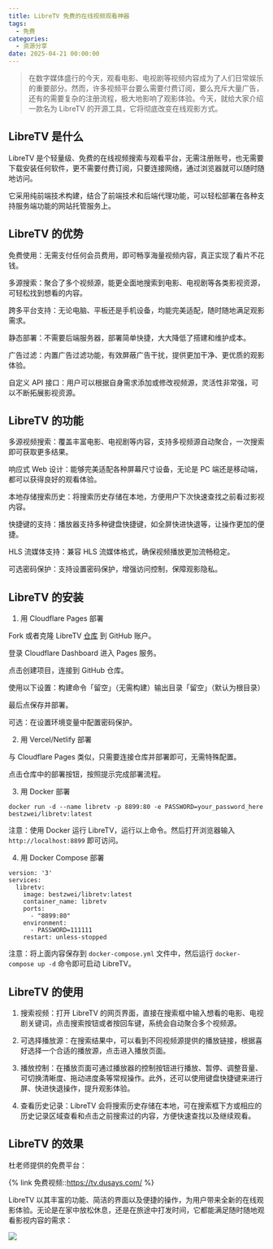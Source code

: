 ```yaml
---
title: LibreTV 免费的在线视频观看神器
tags:
  - 免费
categories:
  - 资源分享
date: 2025-04-21 00:00:00
---
```


> 在数字媒体盛行的今天，观看电影、电视剧等视频内容成为了人们日常娱乐的重要部分。然而，许多视频平台要么需要付费订阅，要么充斥大量广告，还有的需要复杂的注册流程，极大地影响了观影体验。今天，就给大家介绍一款名为 LibreTV 的开源工具，它将彻底改变在线观影方式。

<!-- more -->

## LibreTV 是什么

LibreTV 是个轻量级、免费的在线视频搜索与观看平台，无需注册账号，也无需要下载安装任何软件，更不需要付费订阅，只要连接网络，通过浏览器就可以随时随地访问。

它采用纯前端技术构建，结合了前端技术和后端代理功能，可以轻松部署在各种支持服务端功能的网站托管服务上。

## LibreTV 的优势

免费使用：无需支付任何会员费用，即可畅享海量视频内容，真正实现了看片不花钱。

多源搜索：聚合了多个视频源，能更全面地搜索到电影、电视剧等各类影视资源，可轻松找到想看的内容。

跨多平台支持：无论电脑、平板还是手机设备，均能完美适配，随时随地满足观影需求。

静态部署：不需要后端服务器，部署简单快捷，大大降低了搭建和维护成本。

广告过滤：内置广告过滤功能，有效屏蔽广告干扰，提供更加干净、更优质的观影体验。

自定义 API 接口：用户可以根据自身需求添加或修改视频源，灵活性非常强，可以不断拓展影视资源。

## LibreTV 的功能

多源视频搜索：覆盖丰富电影、电视剧等内容，支持多视频源自动聚合，一次搜索即可获取更多结果。

响应式 Web 设计：能够完美适配各种屏幕尺寸设备，无论是 PC 端还是移动端，都可以获得良好的观看体验。

本地存储搜索历史：将搜索历史存储在本地，方便用户下次快速查找之前看过影视内容。

快捷键的支持：播放器支持多种键盘快捷键，如全屏快进快退等，让操作更加的便捷。

HLS 流媒体支持：兼容 HLS 流媒体格式，确保视频播放更加流畅稳定。

可选密码保护：支持设置密码保护，增强访问控制，保障观影隐私。

## LibreTV 的安装

1. 用 Cloudflare Pages 部署

Fork 或者克隆 LibreTV [仓库](https://github.com/LibreSpark/LibreTV) 到 GitHub 账户。

登录 Cloudflare Dashboard 进入 Pages 服务。

点击创建项目，连接到 GitHub 仓库。

使用以下设置：构建命令「留空」（无需构建）输出目录「留空」（默认为根目录）

最后点保存并部署。

可选：在设置环境变量中配置密码保护。

2. 用 Vercel/Netlify 部署

与 Cloudflare Pages 类似，只需要连接仓库并部署即可，无需特殊配置。

点击仓库中的部署按钮，按照提示完成部署流程。

3. 用 Docker 部署

```
docker run -d --name libretv -p 8899:80 -e PASSWORD=your_password_here bestzwei/libretv:latest
```

注意：使用 Docker 运行 LibreTV，运行以上命令。然后打开浏览器输入 `http://localhost:8899` 即可访问。

4. 用 Docker Compose 部署

```
version: '3'
services:
  libretv:
    image: bestzwei/libretv:latest
    container_name: libretv
    ports:
      - "8899:80"
    environment:
      - PASSWORD=111111
    restart: unless-stopped
```

注意：将上面内容保存到 `docker-compose.yml` 文件中，然后运行 `docker-compose up -d` 命令即可启动 LibreTV。

## LibreTV 的使用

1. 搜索视频：打开 LibreTV 的网页界面，直接在搜索框中输入想看的电影、电视剧关键词，点击搜索按钮或者按回车键，系统会自动聚合多个视频源。

2. 可选择播放源：在搜索结果中，可以看到不同视频源提供的播放链接，根据喜好选择一个合适的播放源，点击进入播放页面。

3. 播放控制：在播放页面可通过播放器的控制按钮进行播放、暂停、调整音量、可切换清晰度、拖动进度条等常规操作。此外，还可以使用键盘快捷键来进行屏、快进快退操作，提升观影体验。

4. 查看历史记录：LibreTV 会将搜索历史存储在本地，可在搜索框下方或相应的历史记录区域查看和点击之前搜索过的内容，方便快速查找以及继续观看。

## LibreTV 的效果

杜老师提供的免费平台：

{% link 免费视频::https://tv.dusays.com/ %}

LibreTV 以其丰富的功能、简洁的界面以及便捷的操作，为用户带来全新的在线观影体验。无论是在家中放松休息，还是在旅途中打发时间，它都能满足随时随地观看影视内容的需求：

![](https://cdn.dusays.com/2025/04/821-1.jpg)